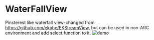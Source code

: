 WaterFallView
=============

Pinsterest like waterfall view-changed from https://github.com/ekohe/EKStreamView, but can be used in non-ARC environment and add select function to it.
![demo](https://github.com/wcrane/WaterFallView/raw/master/waterfall.png)
